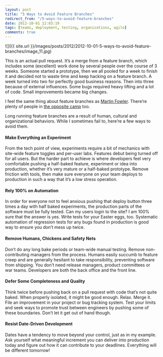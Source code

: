 ```yaml
---
layout: post
title: "5 Ways to Avoid Feature Branches"
redirect_from: "/5-ways-to-avoid-feature-branches"
date: 2012-10-01 12:03:19
tags: [teams, deployment, testing, organizations, agile]
comments: true
---
```

![]({{ site.url }}/images/posts/2012/2012-10-01-5-ways-to-avoid-feature-branches/image_11.jpg)

This is an actual pull request. It’s a merge from a feature branch, which includes some (excellent) work done by several people over the course of 3 weeks. Someone started a prototype, then we all pooled for a week to finish it and decided not to waste time and keep hacking on a feature branch. A week turned into two for perfectly good business reasons. Then into three because of external influences. Some bugs required heavy lifting and a lot of code. Small improvements became big changes.

I feel the same thing about feature branches as [Martin Fowler](http://www.thoughtworks.com/perspectives/30-06-2011-continuous-delivery). There’re plenty of people in [the opposite camp](http://jamesmckay.net/2011/07/why-does-martin-fowler-not-understand-feature-branches/) too.

Long running feature branches are a result of human, cultural and organizational behaviors. While I sometimes fail to, here’re a few ways to avoid them.

#### Make Everything an Experiment

From the tech point of view, experiments require a bit of mechanics with site-wide feature toggles and per-user labs. Features debut being turned off for all users. But the harder part to achieve is where developers feel very comfortable pushing a half-baked feature, experiment or idea into production, whether it’s very mature or a half-baked prototype. Remove friction with tools, then make sure everyone on your team deploys to production in such a way that it’s a low stress operation.

#### Rely 100% on Automation

In order for everyone not to feel anxious pushing that deploy button three times a day with half baked experiments, the production parts of the software must be fully tested. Can my users login to the site? I am 100% sure that the answer is yes. Write tests for your Easter eggs, too. Systematic automation of regression tests for any bugs found in production is good way to ensure you don’t mess up twice.

#### Remove Humans, Chickens and Safety Nets

Don’t do any long bake periods or team-wide manual testing. Remove non-contributing managers from the process. Humans easily succumb to feature creep and are generally hesitant to take responsibility, preventing software from shipping. You don’t need release managers, product committees or war teams. Developers are both the back office and the front line.

#### Defer Some Completeness and Quality

Think twice before pushing back on a pull request with code that’s not quite baked. When properly isolated, it might be good enough. Relax. Merge it. File an improvement in your project or bug tracking system. Test your limits and seek ways to promote trust between engineers by pushing some of these boundaries. Don’t let it get out of hand though.

#### Resist Date-Driven Development

Dates have a tendency to move beyond your control, just as in my example. Ask yourself what meaningful increment you can deliver into production today and figure out how it can contribute to your deadlines. Everything will be different tomorrow!

